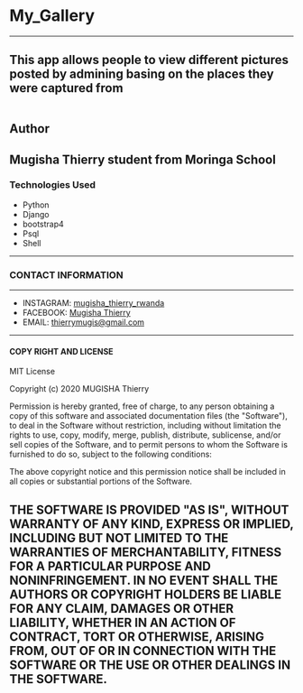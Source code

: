 # My_Gallery
---
This app allows people to view different pictures posted by admining basing on the places they were captured from
---
![]()
## Author
Mugisha Thierry student from Moringa School
---
### Technologies Used
- Python
- Django
- bootstrap4
- Psql
- Shell
---

### CONTACT INFORMATION
---
- INSTAGRAM: [mugisha_thierry_rwanda](https://www.instagram.com)
- FACEBOOK: [Mugisha Thierry](https://www.facebook.com)
- EMAIL: [thierrymugis@gmail.com](https://www.gmail.com)
---
#### COPY RIGHT AND LICENSE

MIT License

Copyright (c) 2020 MUGISHA Thierry

Permission is hereby granted, free of charge, to any person obtaining a copy
of this software and associated documentation files (the "Software"), to deal
in the Software without restriction, including without limitation the rights
to use, copy, modify, merge, publish, distribute, sublicense, and/or sell
copies of the Software, and to permit persons to whom the Software is
furnished to do so, subject to the following conditions:

The above copyright notice and this permission notice shall be included in all
copies or substantial portions of the Software.

THE SOFTWARE IS PROVIDED "AS IS", WITHOUT WARRANTY OF ANY KIND, EXPRESS OR
IMPLIED, INCLUDING BUT NOT LIMITED TO THE WARRANTIES OF MERCHANTABILITY,
FITNESS FOR A PARTICULAR PURPOSE AND NONINFRINGEMENT. IN NO EVENT SHALL THE
AUTHORS OR COPYRIGHT HOLDERS BE LIABLE FOR ANY CLAIM, DAMAGES OR OTHER
LIABILITY, WHETHER IN AN ACTION OF CONTRACT, TORT OR OTHERWISE, ARISING FROM,
OUT OF OR IN CONNECTION WITH THE SOFTWARE OR THE USE OR OTHER DEALINGS IN THE
SOFTWARE.
----
